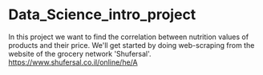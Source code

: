# Data_Science_intro_project
In this project we want to find the correlation between nutrition values of products and their price.
We'll get started by doing web-scraping from the website of the grocery network 'Shufersal'. https://www.shufersal.co.il/online/he/A
